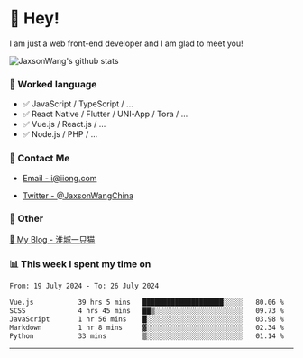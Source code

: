 # 👋 Hey!

I am just a web front-end developer and I am glad to meet you!

![JaxsonWang's github stats](https://github-readme-stats.vercel.app/api?username=JaxsonWang&&show_icons=true&&title_color=1abc9c&&icon_color=1abc9c)


### 📝 Worked language

- ✅ JavaScript / TypeScript / ...
- ✅ React Native / Flutter / UNI-App / Tora / ...
- ✅ Vue.js / React.js / ...
- ✅ Node.js / PHP / ...

### 📮 Contact Me

- [Email - i@iiong.com](mailto:i@iiong.com)

- [Twitter - @JaxsonWangChina](https://twitter.com/JaxsonWangChina)

### 🤪 Other

[📌 My Blog - 淮城一只猫](https://iiong.com)

### 📊 This week I spent my time on

<!--START_SECTION:waka-->

```txt
From: 19 July 2024 - To: 26 July 2024

Vue.js           39 hrs 5 mins   ████████████████████░░░░░   80.06 %
SCSS             4 hrs 45 mins   ██▒░░░░░░░░░░░░░░░░░░░░░░   09.73 %
JavaScript       1 hr 56 mins    █░░░░░░░░░░░░░░░░░░░░░░░░   03.98 %
Markdown         1 hr 8 mins     ▓░░░░░░░░░░░░░░░░░░░░░░░░   02.34 %
Python           33 mins         ▒░░░░░░░░░░░░░░░░░░░░░░░░   01.14 %
```

<!--END_SECTION:waka-->

---
